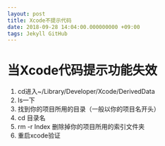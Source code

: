 ```yaml
---
layout: post
title: Xcode不提示代码
date: 2018-09-28 14:04:00.000000000 +09:00
tags: Jekyll GitHub
---
```





# 当Xcode代码提示功能失效
1. cd进入~/Library/Developer/Xcode/DerivedData
2. ls一下
3. 找到你的项目所用的目录（一般以你的项目名开头）
4. cd 目录名
5. rm -r Index 删除掉你的项目所用的索引文件夹
6. 重启xcode验证



